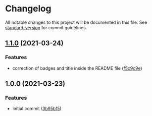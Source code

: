 # Changelog

All notable changes to this project will be documented in this file. See [standard-version](https://github.com/conventional-changelog/standard-version) for commit guidelines.

## [1.1.0](https://github.com/danielcerongrajales/Sheets_side/compare/v1.0.0...v1.1.0) (2021-03-24)


### Features

* correction of badges and title inside the  README file ([f5c9c9e](https://github.com/danielcerongrajales/Sheets_side/commit/f5c9c9e6c6eef0ebfe9538910c8c12920b06f665))

## 1.0.0 (2021-03-23)


### Features

* Initial commit ([3b95bf5](https://github.com/danielcerongrajales/Sheets_side/commit/3b95bf557be30198e20c81af2ff141bcd06699cc))
